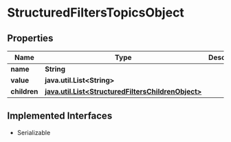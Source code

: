 

# StructuredFiltersTopicsObject


## Properties

Name | Type | Description | Notes
------------ | ------------- | ------------- | -------------
**name** | **String** |  |  [optional]
**value** | **java.util.List&lt;String&gt;** |  |  [optional]
**children** | [**java.util.List&lt;StructuredFiltersChildrenObject&gt;**](StructuredFiltersChildrenObject.md) |  |  [optional]


## Implemented Interfaces

* Serializable


